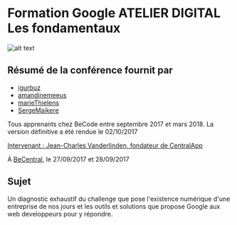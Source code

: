 # Formation Google ATELIER DIGITAL Les fondamentaux

![alt text](https://media.giphy.com/media/5NPhdqmyRxn8I/giphy.gif "Bisous !")

## Résumé de la conférence fournit par
* [igurbuz](https://github.com/igurbuz/)  
* [amandinemeeus](https://github.com/amandinemeeus/)  
* [marieThielens](https://github.com/marieThielens/)  
* [SergeMaikere](https://github.com/SergeMaikere/)  

Tous apprenants chez BeCode entre septembre 2017 et mars 2018.
La version définitive a été rendue le 02/10/2017

[Intervenant : Jean-Charles Vanderlinden, fondateur de CentralApp](https://www.centralapp.com/)  

Á [BeCentral](https://www.facebook.com/becentral/), le 27/09/2017 et 28/09/2017  

## Sujet

Un diagnostic exhaustif du challenge que pose l'existence numérique d'une entreprise de nos jours et les outils et solutions que propose Google aux web developpeurs pour y répondre.